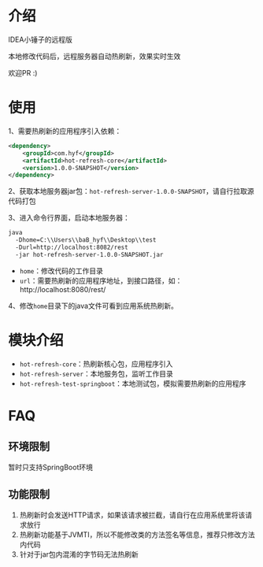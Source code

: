 # 介绍

IDEA小锤子的远程版

本地修改代码后，远程服务器自动热刷新，效果实时生效

欢迎PR :)

# 使用

1、需要热刷新的应用程序引入依赖：

```xml
<dependency>
    <groupId>com.hyf</groupId>
    <artifactId>hot-refresh-core</artifactId>
    <version>1.0.0-SNAPSHOT</version>
</dependency>
```

2、获取本地服务器jar包：`hot-refresh-server-1.0.0-SNAPSHOT`，请自行拉取源代码打包

3、进入命令行界面，启动本地服务器：

```bash
java 
  -Dhome=C:\\Users\\baB_hyf\\Desktop\\test 
  -Durl=http://localhost:8082/rest 
  -jar hot-refresh-server-1.0.0-SNAPSHOT.jar
```

- `home`：修改代码的工作目录
- `url`：需要热刷新的应用程序地址，到接口路径，如：http://localhost:8080/rest/

4、修改`home`目录下的java文件可看到应用系统热刷新。

# 模块介绍

- `hot-refresh-core`：热刷新核心包，应用程序引入
- `hot-refresh-server`：本地服务包，监听工作目录
- `hot-refresh-test-springboot`：本地测试包，模拟需要热刷新的应用程序

# FAQ

## 环境限制

暂时只支持SpringBoot环境

## 功能限制

1. 热刷新时会发送HTTP请求，如果该请求被拦截，请自行在应用系统里将该请求放行
2. 热刷新功能基于JVMTI，所以不能修改类的方法签名等信息，推荐只修改方法内代码
3. 针对于jar包内混淆的字节码无法热刷新

